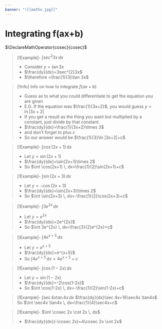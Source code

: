 ```yaml
---
banner: "![[maths.jpg]]"
---
```

# Integrating f(ax+b) 
$\DeclareMathOperator{cosec}{cosec}$
> [!Example]- $\int sec^{2} 3x \, dx$
> - Consider $y=\tan 3x$
> - $\frac{dy}{dx}=3sec^{2}3x$
> - $\therefore =\frac{1}{3}\tan 3x$

> [!Info] Info on how to integrate $f(ax+b)$
> - Guess as to what you could differentiate to get the equation you are given
> - E.G. If the equation was $\frac{1}{3x+2}$, you would guess $y=\ln |3x+2|$
> - If you get a result as the thing you want but multiplied by a constant, just divide by that constant.
> - $\frac{dy}{dx}=\frac{1}{3x+2}\times 3$
> - and don't forget to plus $c$
> - So our answer would be $\frac{1}{3}\ln |3x+2|+c$

> [!Example]- $\int \cos(2x+1) \, dx$
> - Let $y=\sin(2x+1)$
> - $\frac{dy}{dx}=\sin(2x+1)\times 2$
> - So $\int \cos(2x+1) \, dx=\frac{1}{2}\sin(2x+1)+c$

> [!Example]- $\int \sin(2x+3) \, dx$
> - Let $y=-\cos(2x+3)$
> - $\frac{dy}{dx}=\sin(2x+3)\times 2$
> - So $\int \sin(2x+3) \, dx=-\frac{1}{2}\cos(2x+3)+c$

> [!Example]- $\int 3e^{2x} \, dx$
> - Let $y=e^{2x}$
> - $\frac{dy}{dx}=2e^{2x}$
> - So $\int 3e^{2x} \, dx=\frac{3}{2}e^{2x}+c$

> [!Example]- $\int 4e^{x+5} \, dx$
> - Let $y=e^{x+5}$
> - $\frac{dy}{dx}=e^{x+5}$
> - So $\int 4e^{x+5} \, dx=4e^{x+5}+c$

> [!Example]- $\int \cos(1-2x) \, dx$
> - Let $y=\sin(1-2x)$
> - $\frac{dy}{dx}=-2\cos(1-2x)$
> - So $\int \cos(1-2x) \, dx=-\frac{1}{2}\sin(1-2x)+c$

> [!Example]- $\int \sec4x \tan4x \, dx$
> $\frac{dy}{dx}\sec 4x=16\sec4x \tan4x$
> So $\int \sec4x \tan4x \, dx=\frac{1}{4}\sec4x+c$

> [!Example]- $\int \cosec 2x \cot 2x \, dx$
> - $\frac{dy}{dx}(-\cosec 2x)=4\cosec 2x \cot 2x$